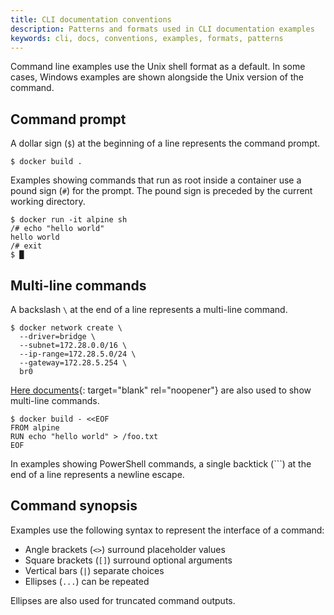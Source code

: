```yaml
---
title: CLI documentation conventions
description: Patterns and formats used in CLI documentation examples
keywords: cli, docs, conventions, examples, formats, patterns
---
```


Command line examples use the Unix shell format as a default. In some cases,
Windows examples are shown alongside the Unix version of the command.

## Command prompt

A dollar sign (`$`) at the beginning of a line represents the command prompt.

```console
$ docker build .
```

Examples showing commands that run as root inside a container use a pound sign
(`#`) for the prompt. The pound sign is preceded by the current working
directory.

```console
$ docker run -it alpine sh
/# echo "hello world"
hello world
/# exit
$ █
```

## Multi-line commands

A backslash `\` at the end of a line represents a multi-line command.

```console
$ docker network create \
  --driver=bridge \
  --subnet=172.28.0.0/16 \
  --ip-range=172.28.5.0/24 \
  --gateway=172.28.5.254 \
  br0
```

[Here documents](https://en.wikipedia.org/wiki/Here_document){: target="blank" rel="noopener"}
are also used to show multi-line commands.

```console
$ docker build - <<EOF
FROM alpine
RUN echo "hello world" > /foo.txt
EOF
```

In examples showing PowerShell commands, a single backtick (`\``) at the end of
a line represents a newline escape.

## Command synopsis

Examples use the following syntax to represent the interface of a command:

- Angle brackets (`<>`) surround placeholder values
- Square brackets (`[]`) surround optional arguments
- Vertical bars (`|`) separate choices
- Ellipses (`...`) can be repeated
  
Ellipses are also used for truncated command outputs.
